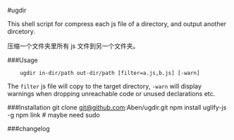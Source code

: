 #ugdir

This shell script for compress each js file of a directory, and output another dircetory.

压缩一个文件夹里所有 js 文件到另一个文件夹。


###Usage

	    ugdir in-dir/path out-dir/path [filter=a.js,b.js] [-warn]
	    
The `filter` js file will copy to the target directory, `-warn` will display warnings when dropping unreachable code or unused declarations etc.

###Installation
	git clone git@github.com:Aben/ugdir.git
	npm install uglify-js -g
	npm link
	# maybe need sudo
	
###changelog

